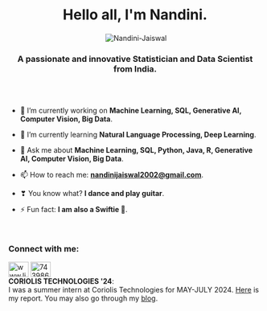 <h1 align="center">Hello all, I'm Nandini.</h1>
<p align="center">&nbsp;<img align="center" src="https://github-stats-alpha.vercel.app/api?username=Nandini-Jaiswal&cc=504&tc=BD2&ic=EC3&bc=000" alt="Nandini-Jaiswal" /></p>
<h3 align="center">A passionate and innovative Statistician and Data Scientist from India.</h3>

<br><br>

- 🔭 I’m currently working on **Machine Learning, SQL, Generative AI, Computer Vision, Big Data**.

- 🌱 I’m currently learning **Natural Language Processing, Deep Learning**.

- 💬 Ask me about **Machine Learning, SQL, Python, Java, R, Generative AI, Computer Vision, Big Data**.

- 📫 How to reach me: **nandinijaiswal2002@gmail.com**.

- ❣ You know what? **I dance and play guitar**.

- ⚡ Fun fact: **I am also a Swiftie 🤍**.

<br>

<h3 align="left">Connect with me:</h3>
<p align="left">
<a href="https://www.linkedin.com/in/nandini-jaiswal-cmi/" target="blank"><img align="center" src="https://raw.githubusercontent.com/rahuldkjain/github-profile-readme-generator/master/src/images/icons/Social/linked-in-alt.svg" alt="www.linkedin.com/in/nandini-jaiswal-cmi" height="30" width="40" /></a>
<a href="https://api.whatsapp.com/send?phone=7439860153" target="blank"><img align="center" src="https://raw.githubusercontent.com/rahuldkjain/github-profile-readme-generator/master/src/images/icons/Social/whatsapp.svg" alt="7439860153" height="30" width="40" /></a>
<br>
<b>CORIOLIS TECHNOLOGIES '24</b>:
<br>
I was a summer intern at Coriolis Technologies for MAY-JULY 2024. <a href="https://vv1.coriolis.co.in/projects/#/project/55" target="blank">Here</a> is my report. You may also go through my <a href="./my-first-blog/index.html" target="blank">blog</a>.
<br><br><br>


